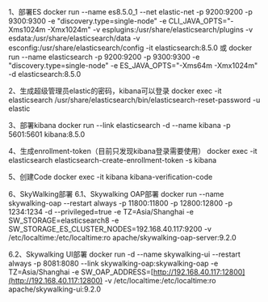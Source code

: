 1、部署ES
docker run --name es8.5.0_1 --net elastic-net -p 9200:9200 -p 9300:9300 -e "discovery.type=single-node" -e CLI_JAVA_OPTS="-Xms1024m -Xmx1024m" -v esplugins:/usr/share/elasticsearch/plugins -v esdata:/usr/share/elasticsearch/data -v esconfig:/usr/share/elasticsearch/config -it elasticsearch:8.5.0
或
docker run --name elasticsearch -p 9200:9200 -p 9300:9300 -e "discovery.type=single-node" -e ES_JAVA_OPTS="-Xms64m -Xmx1024m"  -d elasticsearch:8.5.0
 
2、生成超级管理员elastic的密码，kibana可以登录
docker exec -it elasticsearch /usr/share/elasticsearch/bin/elasticsearch-reset-password -u elastic

3、部署kibana
docker run --link elasticsearch -d --name kibana -p 5601:5601  kibana:8.5.0

4、生成enrollment-token（目前只发现kibana登录需要使用）
docker exec -it elasticsearch elasticsearch-create-enrollment-token -s kibana

5、创建Code
docker exec -it kibana kibana-verification-code


6、SkyWalking部署
6.1、Skywalking OAP部署
docker run --name skywalking-oap --restart always -p 11800:11800 -p 12800:12800  -p 1234:1234 -d --privileged=true -e TZ=Asia/Shanghai -e SW_STORAGE=elasticsearch8 -e SW_STORAGE_ES_CLUSTER_NODES=192.168.40.117:9200 -v /etc/localtime:/etc/localtime:ro apache/skywalking-oap-server:9.2.0
 
6.2、Skywalking UI部署
docker run -d --name skywalking-ui --restart always -p 8081:8080 --link skywalking-oap:skywalking-oap -e TZ=Asia/Shanghai -e SW_OAP_ADDRESS=[http://192.168.40.117:12800](http://192.168.40.117:12800) -v /etc/localtime:/etc/localtime:ro apache/skywalking-ui:9.2.0


 
